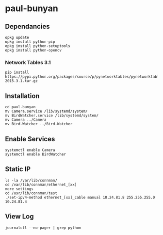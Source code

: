 # paul-bunyan

## Dependancies
```
opkg update
opkg install python-pip
opkg install python-setuptools
opkg install python-opencv
```

### Network Tables 3.1
```
pip install https://pypi.python.org/packages/source/p/pynetworktables/pynetworktables-2015.3.1.tar.gz
```

## Installation
```
cd paul-bunyan
mv Camera.service /lib/systemd/system/
mv BirdWatcher.service /lib/systemd/system/
mv Camera ../Camera
mv Bird-Watcher ../Bird-Watcher
```

## Enable Services
```
systemctl enable Camera
systemctl enable BirdWatcher
```

## Static IP
```
ls -la /var/lib/connman/
cd /var/lib/connman/ethernet_[xx]
more settings
cd /usr/lib/connman/test
./set-ipv4-method ethernet_[xx]_cable manual 10.24.81.8 255.255.255.0 10.24.81.4
```

## View Log
```
journalctl --no-pager | grep python
```

